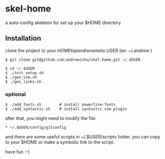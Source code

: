 # skel-home
a auto-config skeleton for set up your $HOME directory

## Installation

clone the project to your $HOME top and rename to .$USER (ex: ~/.andrew )

	$ git clone git@github.com:andrewintw/skel-home.git ~/.$USER

	$ cd ~/.$USER
	$ ./init_setup.sh
	$ ./gen_vim.sh
	$ ./gen_links.sh

### optional

	$ ./add_fonts.sh		# install powerline-fonts
	$ ./add_syntastic.sh	# install syntastic vim plugin


after that, you might need to modify the file:

	* ~/.$USER/config/gitconfig

and there are some useful scripts in ~/.$USER/scripts folder.
you can copy to your $HOME or make a symbolic link to the script.

have fun :-)
